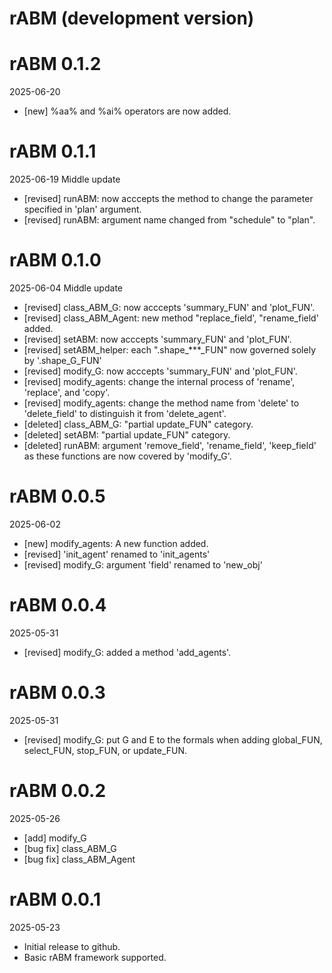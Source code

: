 # rABM (development version)

# rABM 0.1.2
2025-06-20
* [new] %aa% and %ai% operators are now added.

# rABM 0.1.1
2025-06-19
Middle update
* [revised] runABM: now acccepts the method to change the parameter specified in 'plan' argument.
* [revised] runABM: argument name changed from "schedule" to "plan".

# rABM 0.1.0
2025-06-04
Middle update
* [revised] class_ABM_G: now acccepts 'summary_FUN' and 'plot_FUN'.
* [revised] class_ABM_Agent: new method "replace_field', "rename_field' added. 
* [revised] setABM: now acccepts 'summary_FUN' and 'plot_FUN'.
* [revised] setABM_helper: each ".shape_***_FUN" now governed solely by '.shape_G_FUN'
* [revised] modify_G: now acccepts 'summary_FUN' and 'plot_FUN'.
* [revised] modify_agents: change the internal process of 'rename', 'replace', and 'copy'. 
* [revised] modify_agents: change the method name from 'delete' to 'delete_field' to distinguish it from 'delete_agent'.
* [deleted] class_ABM_G: "partial update_FUN" category. 
* [deleted] setABM:  "partial update_FUN" category.
* [deleted] runABM: argument 'remove_field', 'rename_field', 'keep_field' 
as these functions are now covered by 'modify_G'.

# rABM 0.0.5
2025-06-02
* [new] modify_agents: A new function added.
* [revised] 'init_agent' renamed to 'init_agents'
* [revised] modify_G: argument 'field' renamed to 'new_obj'

# rABM 0.0.4
2025-05-31
* [revised] modify_G: added a method 'add_agents'.

# rABM 0.0.3
2025-05-31
* [revised] modify_G: put G and E to the formals when adding global_FUN, select_FUN, stop_FUN, or update_FUN.

# rABM 0.0.2
2025-05-26
* [add] modify_G
* [bug fix] class_ABM_G
* [bug fix] class_ABM_Agent

# rABM 0.0.1
2025-05-23
* Initial release to github.
* Basic rABM framework supported.

